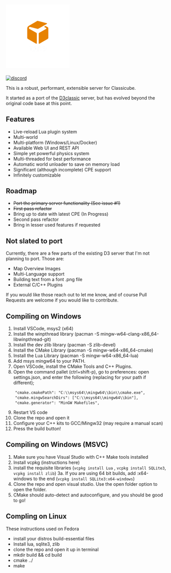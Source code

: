 ![D3PP](./d3pp_logo.png)
----

[![discord](https://img.shields.io/badge/Discord-blue?style=for-the-badge)](https://discord.gg/CcnAaZpy)

This is a robust, performant, extensible server for Classicube. 

It started as a port of the [D3classic](https://github.com/umby24/D3classic) server, but has evolved beyond the original code base at this point.

## Features
 - Live-reload Lua plugin system
 - Multi-world
 - Multi-platform (Windows/Linux/Docker)
 - Available Web UI and REST API
 - Simple yet powerful physics system
 - Multi-threaded for best performance
 - Automatic world unloader to save on memory load
 - Significant (although incomplete) CPE support
 - Infinitely customizable

## Roadmap
 - ~~Port the primary server functionality (See issue #1)~~
 - ~~First pass refactor~~
 - Bring up to date with latest CPE (In Progress)
 - Second pass refactor
 - Bring in lesser used features if requested

## Not slated to port

Currently, there are a few parts of the existing D3 server that I'm not planning to port. Those are:
 - Map Overview Images
 - Multi-Language support
 - Building text from a font .png file
 - External C/C++ Plugins

If you would like those reach out to let me know, and of course Pull Requests are welcome if you would like to contribute.

## Compiling on Windows

1. Install VSCode, msys2 (x64)
2. Install the winpthread library (pacman -S mingw-w64-clang-x86_64-libwinpthread-git)
3. Install the dev zlib library (pacman -S zlib-devel)
4. Install the CMake Library (pacman -S mingw-w64-x86_64-cmake)
5. Install the Lua Library (pacman -S mingw-w64-x86_64-lua)
6. Add msys mingw64 to your PATH.
7. Open VSCode, install the CMake Tools and C++ Plugins.
8. Open the command pallet (ctrl+shift-p), go to preferences: open settings.json, and enter the following (replacing for your path if different);
```
    "cmake.cmakePath": "C:\\msys64\\mingw64\\bin\\cmake.exe",
    "cmake.mingwSearchDirs": ["C:\\msys64\\mingw64\\bin"],
    "cmake.generator": "MinGW Makefiles",
```
9. Restart VS code
10.  Clone the repo and open it
11. Configure your C++ kits to GCC/Mingw32 (may require a manual scan)
12. Press the build button!

## Compiling on Windows (MSVC)

1. Make sure you have Visual Studio with C++ Make tools installed
2. Install vcpkg (instructions here)
3. install the requisite libraries (`vcpkg install Lua` , `vcpkg install SQLite3`, `vcpkg install zlib`)
3a. If you are using 64 bit builds, add :x64-windows to the end (`vcpkg install SQLite3:x64-windows`)
4. Clone the repo and open visual studio. Use the open folder option to open the folder.
5. CMake should auto-detect and autoconfigure, and you should be good to go!

## Compling on Linux
These instructions used on Fedora

* install your distros build-essential files
* Install lua, sqlite3, zlib
* clone the repo and open it up in terminal
* mkdir build && cd build
* cmake ../
* make